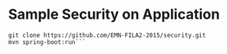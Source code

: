 # Sample Security on Application

```
git clone https://github.com/EMN-FILA2-2015/security.git
mvn spring-boot:run```